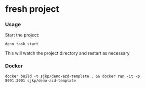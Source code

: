 # fresh project

### Usage

Start the project:

```
deno task start
```

This will watch the project directory and restart as necessary.


### Docker 
```
docker build -t sjkp/deno-azd-template . && docker run -it -p 8091:3001 sjkp/deno-azd-template
```